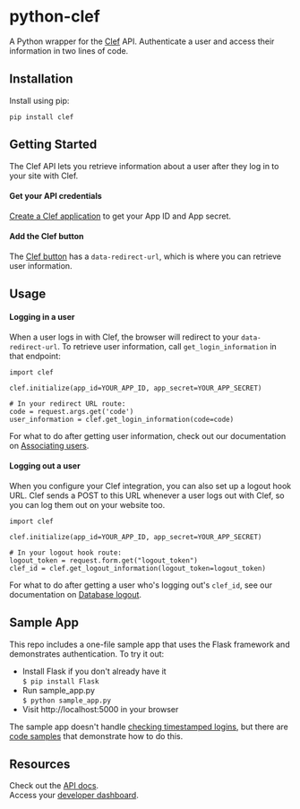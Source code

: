 python-clef
=================================

A Python wrapper for the [Clef](https://getclef.com/) API. Authenticate a user and access their information in two lines of code. 


Installation
------------

Install using pip:        

 ```
 pip install clef
 ```

Getting Started
-----------

The Clef API lets you retrieve information about a user after they log in to your site with Clef. 

#### Get your API credentials

[Create a Clef application](http://docs.getclef.com/v1.0/docs/creating-a-clef-application) to get your App ID and App secret.

#### Add the Clef button

The [Clef button](http://docs.getclef.com/v1.0/docs/adding-the-clef-button) has a `data-redirect-url`, which is where you can retrieve user information.

Usage
-----

#### Logging in a user

When a user logs in with Clef, the browser will redirect to your `data-redirect-url`. To retrieve user information, call `get_login_information` in that endpoint: 

``` 
import clef

clef.initialize(app_id=YOUR_APP_ID, app_secret=YOUR_APP_SECRET)

# In your redirect URL route: 
code = request.args.get('code')
user_information = clef.get_login_information(code=code)
```

For what to do after getting user information, check out our documentation on
[Associating users](http://docs.getclef.com/v1.0/docs/persisting-users).

#### Logging out a user

When you configure your Clef integration, you can also set up a logout hook URL. Clef sends a POST to this URL whenever a user logs out with Clef, so you can log them out on your website too.

```
import clef

clef.initialize(app_id=YOUR_APP_ID, app_secret=YOUR_APP_SECRET)

# In your logout hook route:
logout_token = request.form.get("logout_token")
clef_id = clef.get_logout_information(logout_token=logout_token)
```

For what to do after getting a user who's logging out's `clef_id`, see our
documentation on [Database
logout](http://docs.getclef.com/v1.0/docs/database-logout).


Sample App
----------

This repo includes a one-file sample app that uses the Flask framework and demonstrates authentication. To try it out:    
* Install Flask if you don't already have it      
`$ pip install Flask`    
* Run sample_app.py     
`$ python sample_app.py`          
* Visit http://localhost:5000 in your browser      

The sample app doesn't handle [checking timestamped logins](http://docs.getclef.com/v1.0/docs/checking-timestamped-logins), but there are [code samples](http://docs.getclef.com/v1.0/docs/overview-1) that demonstrate how to do this.

 
Resources
--------
Check out the [API docs](http://docs.getclef.com/v1.0/docs/).     
Access your [developer dashboard](https://getclef.com/user/login).
